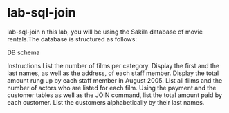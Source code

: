 # lab-sql-join
lab-sql-join
n this lab, you will be using the Sakila database of movie rentals.The database is structured as follows:

DB schema

Instructions
List the number of films per category.
Display the first and the last names, as well as the address, of each staff member.
Display the total amount rung up by each staff member in August 2005.
List all films and the number of actors who are listed for each film.
Using the payment and the customer tables as well as the JOIN command, list the total amount paid by each customer. List the customers alphabetically by their last names.
